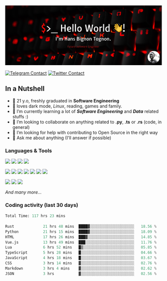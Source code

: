 ![Cover](assets/gh-readme-cover.png)

[![Telegram Contact](https://img.shields.io/badge/Telegram-%230088CC.svg?style=for-the-badge&logo=telegram&logoColor=white)](https://t.me/hanstobi) [![Twitter Contact](https://img.shields.io/badge/Twitter-%2308A0E9.svg?style=for-the-badge&logo=twitter&logoColor=white)](https://twitter.com/_tobihans)

## In a Nutshell
- 👤 21 y.o, freshly graduated in **Software Engineering**
- 🖤 loves dark mode, *Linux*, reading, games and family.
- 🌱 I’m currently learning a lot of ***Software Engineering*** and ***Data*** related stuffs :)
- 👯 I’m looking to collaborate on anything related to **.py**, **.ts** or **.rs** (code, in general)
- 🤔 I’m looking for help with contributing to Open Source in the right way
- 💬 Ask me about anything (I'll answer if possible)

### Languages & Tools
![](https://img.shields.io/badge/Linux-%23eab30f.svg?style=for-the-badge&logo=linux&logoColor=black) ![](https://img.shields.io/badge/Git-%23e54a2f.svg?style=for-the-badge&logo=git&logoColor=white) ![](https://img.shields.io/badge/Github-%231a1d21.svg?style=for-the-badge&logo=github&logoColor=white) ![](https://img.shields.io/badge/Docker-%230394f0.svg?style=for-the-badge&logo=docker&logoColor=white)

![](https://img.shields.io/badge/C-%231a1d21.svg?style=for-the-badge&logo=C&logoColor=white) ![](https://img.shields.io/badge/TypeScript-%230074c2.svg?style=for-the-badge&logo=typescript&logoColor=white) ![](https://img.shields.io/badge/Python-%23f0c540.svg?style=for-the-badge&logo=python) ![](https://img.shields.io/badge/Rust-%23ea4800.svg?style=for-the-badge&logo=rust) ![](https://img.shields.io/badge/Php-%237175aa.svg?style=for-the-badge&logo=php&logoColor=white) ![](https://img.shields.io/badge/HTML-%23d84924.svg?style=for-the-badge&logo=html5&logoColor=white) ![](https://img.shields.io/badge/Scss-%23c45f92.svg?style=for-the-badge&logo=sass&logoColor=white)

![](https://img.shields.io/badge/Vue-%23314559.svg?style=for-the-badge&logo=vue.js) ![](https://img.shields.io/badge/Laravel-%23e54a2f.svg?style=for-the-badge&logo=laravel&logoColor=white) ![](https://img.shields.io/badge/Adonis-%235a45ff.svg?style=for-the-badge&logo=adonisjs)

*And many more...*

### Coding activity (last 30 days)
<!--START_SECTION:waka-->

```python
Total Time: 117 hrs 23 mins

Rust             21 hrs 48 mins  ████▓░░░░░░░░░░░░░░░░░░░░   18.56 %
Python           21 hrs 15 mins  ████▓░░░░░░░░░░░░░░░░░░░░   18.09 %
HTML             17 hrs 26 mins  ███▓░░░░░░░░░░░░░░░░░░░░░   14.85 %
Vue.js           13 hrs 49 mins  ███░░░░░░░░░░░░░░░░░░░░░░   11.76 %
Lua              6 hrs 52 mins   █▒░░░░░░░░░░░░░░░░░░░░░░░   05.85 %
TypeScript       5 hrs 28 mins   █░░░░░░░░░░░░░░░░░░░░░░░░   04.66 %
JavaScript       4 hrs 18 mins   █░░░░░░░░░░░░░░░░░░░░░░░░   03.67 %
CSS              3 hrs 14 mins   ▓░░░░░░░░░░░░░░░░░░░░░░░░   02.76 %
Markdown         3 hrs 4 mins    ▓░░░░░░░░░░░░░░░░░░░░░░░░   02.62 %
JSON             3 hrs           ▓░░░░░░░░░░░░░░░░░░░░░░░░   02.56 %
```

<!--END_SECTION:waka-->
